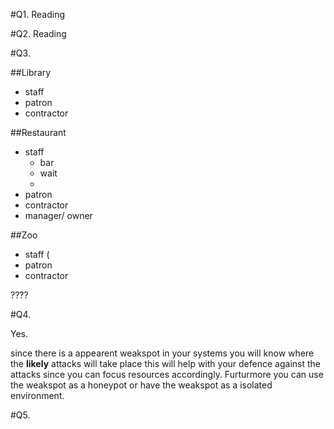#Q1. Reading

#Q2. Reading

#Q3. 

##Library

- staff
- patron
- contractor

##Restaurant
- staff 
  - bar
  - wait
  - 
- patron
- contractor
- manager/ owner

##Zoo
- staff (
- patron
- contractor

????

#Q4.

Yes.

since there is a appearent weakspot in your systems you will know where the **likely** attacks will take place this will help with your defence against the attacks since you can focus resources accordingly. Furturmore you can use the weakspot as a honeypot or have the weakspot as a isolated environment.

#Q5.



